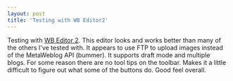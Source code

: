 ```yaml
---
layout: post  
title: 'Testing with WB Editor2'
---
```

Testing with [WB Editor 2](http://www.wbeditor.com/). This editor looks and works better than many of the others I've tested with. It appears to use FTP to upload images instead of the MetaWeblog API (bummer). It supports draft mode and multiple blogs. For some reason there are no tool tips on the toolbar. Makes it a little difficult to figure out what some of the buttons do. Good feel overall.
